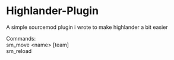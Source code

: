 # Highlander-Plugin
A simple sourcemod plugin i wrote to make highlander a bit easier

Commands:  
sm_move \<name> [team]   
sm_reload

